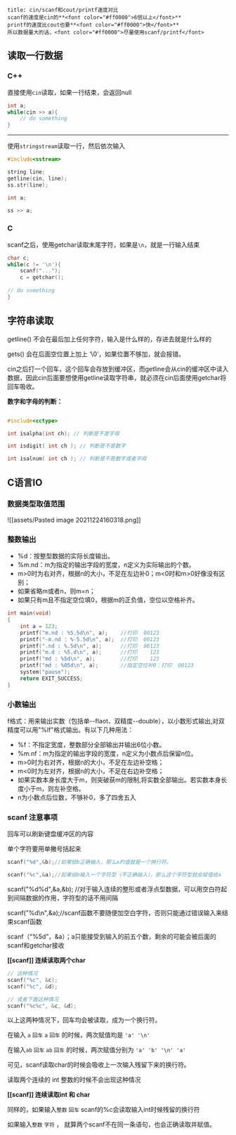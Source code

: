 ```ad-danger
title: cin/scanf和cout/printf速度对比
scanf的速度是cin的**<font color="#ff0000">6倍以上</font>**
printf的速度比cout也要**<font color="#ff0000">快</font>**
所以数据量大的话，<font color="#ff0000">尽量使用scanf/printf</font>
```


## 读取一行数据

### C++

直接使用`cin`读取，如果一行结束，会返回null

```cpp
int a;
while(cin >> a){
	// do something
}
```

---

使用`stringstream`读取一行，然后依次输入

```cpp
#include<sstream>

string line;
getline(cin, line);
ss.str(line);

int a;

ss >> a;
```


### C

scanf之后，使用getchar读取末尾字符，如果是`\n`，就是一行输入结束

```cpp
char c;
while(c != '\n'){
	scanf("...");
	c = getchar();
	
// do something
}
```

## 字符串读取

getline() 不会在最后加上任何字符，输入是什么样的，存进去就是什么样的

gets() 会在后面空位置上加上 ‘\0’，如果位置不够加，就会报错。

cin之后打一个回车，这个回车会存放到缓冲区，而getline会从cin的缓冲区中读入数据，因此cin后面要想使用getline读取字符串，就必须在cin后面使用getchar将回车吸收。

**数字和字母的判断：**

```c++

#include<cctype>

int isalpha(int ch); // 判断是不是字母

int isdigit( int ch ); // 判断是不是数字

int isalnum( int ch ); // 判断是不是数字或者字母

```


## C语言IO

### 数据类型取值范围

![[assets/Pasted image 20211224160318.png]]

### 整数输出

- %d：按整型数据的实际长度输出。
- %m.nd：m为指定的输出字段的宽度，n定义为实际输出的个数。
- m>0时为右对齐，根据n的大小，不足在左边补0；m<0时和m>0好像没有区别；
- 如果省略m或者n，则m=n；
- 如果只有m且不指定空位填0，根据m的正负值，空位以空格补齐。

```c++
int main(void)
{
    int a = 123;
    printf("m.nd : %5.5d\n", a);    //打印  00123
    printf("-m.nd : %-5.5d\n", a);  //打印  00123
    printf(".nd : %.5d\n", a);      //打印  00123
    printf("m.d : %5.d\n", a);      //打印    123
    printf("md : %5d\n", a);        //打印    123
    printf("md : %05d\n", a);       //指定空位补0：打印  00123
    system("pause");
    return EXIT_SUCCESS;
}
```


### 小数输出

f格式：用来输出实数（包括单--flaot、双精度--double），以小数形式输出,对双精度可以用"%lf"格式输出。有以下几种用法：

- %f：不指定宽度，整数部分全部输出并输出6位小数。
- %m.nf：m为指定的输出字段的宽度，n定义为小数点后保留n位。
- m>0时为右对齐，根据n的大小，不足在左边补空格；
- m<0时为左对齐，根据n的大小，不足在右边补空格；
- 如果实数本身长度大于m，则突破获m的限制,将实数全部输出。若实数本身长度小于m，则左补空格。
- n为小数点后位数，不够补0，多了四舍五入


### scanf 注意事项

回车可以刷新键盘缓冲区的内容

单个字符要用单撇号括起来

```c
scanf("%d",&b);//如果给b正确输入，那么a的值就是一个换行符。

scanf("%c",&a);//如果给b输入一个字符型（不正确输入），那么这个字符型就会赋值给a
```

scanf("%d%d",&a,&b);  //对于输入连续的整形或者浮点型数据，可以用空白符起到间隔数据的作用，字符型的话不用间隔

scanf("%d\n",&a);//scanf函数不要随便加空白字符，否则只能通过错误输入来结束scanf函数

scanf（“%5d”，&a）；a只能接受到输入的前五个数，剩余的可能会被后面的scanf和getchar接收

**[[scanf]] 连续读取两个char**

```c
// 这种情况
scanf("%c", &c);
scanf("%c", &d);

// 或者下面这种情况
scanf("%c%c", &c, &d);

```

以上这两种情况下，回车均会被读取，成为一个换行符。

在输入 `a` `回车`  `a` `回车`  的时候，两次赋值均是  `'a' '\n'` 

在输入`ab` `回车` `ab` `回车` 的时候，两次赋值分别为 `'a' 'b' '\n' 'a'`

可见，scanf读取char的时候会吸收上一次输入残留下来的换行符。

读取两个连续的 int 整数的时候不会出现这种情况


**[[scanf]] 连续读取int 和 char**

同样的，如果输入`整数` `回车` scanf的%c会读取输入int时候残留的换行符

如果输入`整数` `字符` ， 就算两个scanf不在同一条语句，也会正确读取并赋值。

